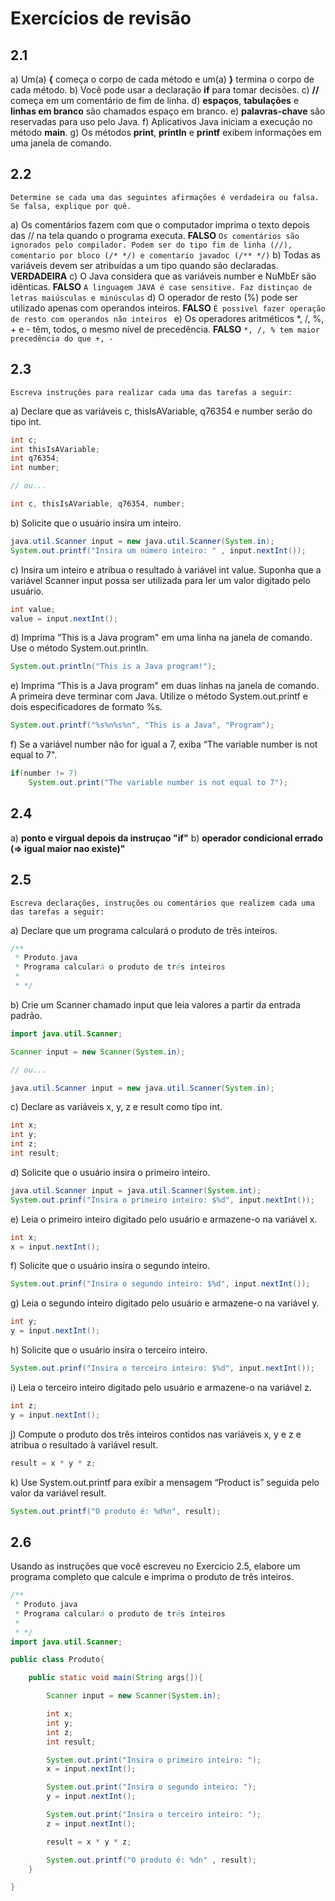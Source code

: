 # Exercícios de revisão

## 2.1

a) Um(a)   **{**   começa o corpo de cada método e um(a)  **}**  termina o corpo de cada método.
b) Você pode usar a declaração **if** para tomar decisões.
c) **//** começa em um comentário de fim de linha.
d) **espaços**, **tabulações** e **linhas em branco** são chamados espaço em branco.
e) **palavras-chave** são reservadas para uso pelo Java.
f) Aplicativos Java iniciam a execução no método **main**.
g) Os métodos **print**, **println** e **printf** exibem informações em uma janela de comando.

## 2.2

```Determine se cada uma das seguintes afirmações é verdadeira ou falsa. Se falsa, explique por quê.```

a) Os comentários fazem com que o computador imprima o texto depois das // na tela quando o programa executa. **FALSO** 
```Os comentários são ignorados pelo compilador. Podem ser do tipo fim de linha (//), comentario por bloco (/* */) e comentario javadoc (/** */)```
b) Todas as variáveis devem ser atribuídas a um tipo quando são declaradas. **VERDADEIRA**
c) O Java considera que as variáveis number e NuMbEr são idênticas. **FALSO**
``` A linguagem JAVA é case sensitive. Faz distinçao de letras maiúsculas e minúsculas ```
d) O operador de resto (%) pode ser utilizado apenas com operandos inteiros. **FALSO** 
```É possivel fazer operação de resto com operandos não inteiros ```
e) Os operadores aritméticos *, /, %, + e - têm, todos, o mesmo nível de precedência. **FALSO**
``` *, /, % tem maior precedência do que +, - ```


## 2.3

```Escreva instruções para realizar cada uma das tarefas a seguir:```

a) Declare que as variáveis c, thisIsAVariable, q76354 e number serão do tipo int.
```java
int c; 
int thisIsAVariable;
int q76354;
int number;

// ou...

int c, thisIsAVariable, q76354, number;
```
b) Solicite que o usuário insira um inteiro.
```java
java.util.Scanner input = new java.util.Scanner(System.in);
System.out.printf("Insira um número inteiro: " , input.nextInt());
```
c) Insira um inteiro e atribua o resultado à variável int value. Suponha que a variável Scanner input possa ser utilizada para ler um valor digitado pelo usuário.
```java
int value;
value = input.nextInt();
```
d) Imprima “This is a Java program" em uma linha na janela de comando. Use o método System.out.println.
```java
System.out.println("This is a Java program!");
```
e) Imprima “This is a Java program" em duas linhas na janela de comando. A primeira deve terminar com Java. Utilize o método System.out.printf e dois especificadores de formato %s.
```java
System.out.printf("%s%n%s%n", "This is a Java", "Program");
```
f) Se a variável number não for igual a 7, exiba “The variable number is not equal to 7".
```java
if(number != 7)
    System.out.print("The variable number is not equal to 7");
```

## 2.4

a) **ponto e virgual depois da instruçao "if"**
b) **operador condicional errado (=> igual maior nao existe)"**

## 2.5

```
Escreva declarações, instruções ou comentários que realizem cada uma das tarefas a seguir:
```

a) Declare que um programa calculará o produto de três inteiros.
```java
/**
 * Produto.java
 * Programa calculará o produto de três inteiros
 * 
 * */
```
b) Crie um Scanner chamado input que leia valores a partir da entrada padrão.
```java
import java.util.Scanner;

Scanner input = new Scanner(System.in);

// ou...

java.util.Scanner input = new java.util.Scanner(System.in);

```
c) Declare as variáveis x, y, z e result como tipo int.
```java
int x;
int y;
int z;
int result;
```
d) Solicite que o usuário insira o primeiro inteiro.
```java
java.util.Scanner input = java.util.Scanner(System.int);
System.out.prinf("Insira o primeiro inteiro: $%d", input.nextInt());
```
e) Leia o primeiro inteiro digitado pelo usuário e armazene-o na variável x.
```java
int x;
x = input.nextInt();
```
f) Solicite que o usuário insira o segundo inteiro.
```java
System.out.prinf("Insira o segundo inteiro: $%d", input.nextInt());
```
g) Leia o segundo inteiro digitado pelo usuário e armazene-o na variável y.
```java
int y;
y = input.nextInt();
```
h) Solicite que o usuário insira o terceiro inteiro.
```java
System.out.prinf("Insira o terceiro inteiro: $%d", input.nextInt());
```
i) Leia o terceiro inteiro digitado pelo usuário e armazene-o na variável z.
```java
int z;
y = input.nextInt();
```
j) Compute o produto dos três inteiros contidos nas variáveis x, y e z e atribua o resultado à variável result.
```java
result = x * y * z;
```

k) Use System.out.printf para exibir a mensagem “Product is” seguida pelo valor da variável result.
```java
System.out.printf("O produto é: %d%n", result);
```

## 2.6
Usando as instruções que você escreveu no Exercício 2.5, elabore um programa completo que calcule e imprima o produto de três inteiros.

```java 
/**
 * Produto.java
 * Programa calculará o produto de três inteiros
 * 
 * */
import java.util.Scanner;

public class Produto{

    public static void main(String args[]){

        Scanner input = new Scanner(System.in);

        int x;
        int y;
        int z;
        int result;

        System.out.print("Insira o primeiro inteiro: ");
        x = input.nextInt();

        System.out.print("Insira o segundo inteiro: ");
        y = input.nextInt();

        System.out.print("Insira o terceiro inteiro: ");
        z = input.nextInt();

        result = x * y * z;

        System.out.printf("O produto é: %dn" , result);
    }

}
```